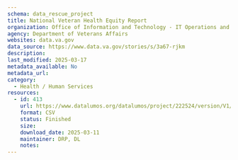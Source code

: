 ```yaml
---
schema: data_rescue_project 
title: National Veteran Health Equity Report
organization: Office of Information and Technology - IT Operations and Services (ITOPS)
agency: Department of Veterans Affairs
websites: data.va.gov
data_source: https://www.data.va.gov/stories/s/3a67-rjkm
description: 
last_modified: 2025-03-17
metadata_available: No
metadata_url: 
category:
  - Health / Human Services
resources:
  - id: 413
    url: https://www.datalumos.org/datalumos/project/222524/version/V1/view
    format: CSV
    status: Finished
    size: 
    download_date: 2025-03-11
    maintainer: DRP, DL
    notes: 
---
```

